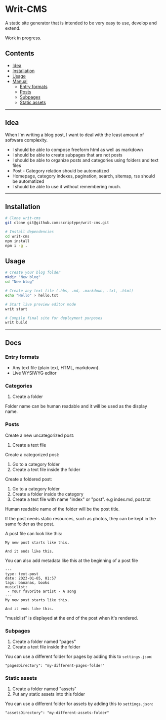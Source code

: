# Writ-CMS

A static site generator that is intended to be very easy to use, develop and extend.

Work in progress.

## Contents

- [Idea](https://github.com/scriptype/writ-cms/edit/master/readme.md#idea)
- [Installation](https://github.com/scriptype/writ-cms/edit/master/readme.md#installation)
- [Usage](https://github.com/scriptype/writ-cms/edit/master/readme.md#usage)
- [Manual](https://github.com/scriptype/writ-cms/edit/master/readme.md#maual)
  - [Entry formats](https://github.com/scriptype/writ-cms/edit/master/readme.md#entry-formats)
  - [Posts](https://github.com/scriptype/writ-cms/edit/master/readme.md#posts)
  - [Subpages](https://github.com/scriptype/writ-cms/edit/master/readme.md#subpages)
  - [Static assets](https://github.com/scriptype/writ-cms/edit/master/readme.md#static-assets)

***

## Idea

When I'm writing a blog post, I want to deal with the least amount of software complexity.

- I should be able to compose freeform html as well as markdown
- I should be able to create subpages that are not posts
- I should be able to organize posts and categories using folders and text files
- Post - Category relation should be automatized
- Homepage, category indexes, pagination, search, sitemap, rss should be automatized
- I should be able to use it without remembering much.

***

## Installation

```sh
# Clone writ-cms
git clone git@github.com:scriptype/writ-cms.git

# Install dependencies
cd writ-cms
npm install
npm i -g .
```

## Usage

```sh
# Create your blog folder
mkdir "New blog"
cd "New blog"

# Create any text file (.hbs, .md, .markdown, .txt, .html)
echo "Hello" > hello.txt

# Start live preview editor mode
writ start

# Compile final site for deployment purposes
writ build
```

***

## Docs

### Entry formats

- Any text file (plain text, HTML, markdown).
- Live WYSIWYG editor

### Categories

1) Create a folder

Folder name can be human readable and it will be used as the display name.

### Posts

Create a new uncategorized post:
1) Create a text file

Create a categorized post:
1) Go to a category folder
2) Create a text file inside the folder

Create a foldered post:
1) Go to a category folder
2) Create a folder inside the category
3) Create a text file with name "index" or "post". e.g index.md, post.txt

Human readable name of the folder will be the post title.

If the post needs static resources, such as photos, they can be kept in the same
folder as the post.

A post file can look like this:

```
My new post starts like this.

And it ends like this.
```

You can also add metadata like this at the beginning of a post file
```
---
type: text-post
date: 2023-01-05, 01:57
tags: bananas, books
musiclist:
 - Your favorite artist - A song
---
My new post starts like this.

And it ends like this.
```

"musiclist" is displayed at the end of the post when it's rendered.

### Subpages

1) Create a folder named "pages"
2) Create a text file inside the folder

You can use a different folder for pages by adding this to `settings.json`:

```
"pagesDirectory": "my-different-pages-folder"
```

### Static assets

1) Create a folder named "assets"
2) Put any static assets into this folder

You can use a different folder for assets by adding this to `settings.json`:

```
"assetsDirectory": "my-different-assets-folder"
```
